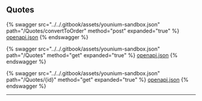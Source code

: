 ## Quotes




{% swagger src="../../.gitbook/assets/younium-sandbox.json" path="/Quotes/convertToOrder" method="post" expanded="true" %}
[openapi.json](./docs-sandbox/.gitbook/assets/younium-sandbox.json)
{% endswagger %}

{% swagger src="../../.gitbook/assets/younium-sandbox.json" path="/Quotes" method="get" expanded="true" %}
[openapi.json](./docs-sandbox/.gitbook/assets/younium-sandbox.json)
{% endswagger %}

{% swagger src="../../.gitbook/assets/younium-sandbox.json" path="/Quotes/{id}" method="get" expanded="true" %}
[openapi.json](./docs-sandbox/.gitbook/assets/younium-sandbox.json)
{% endswagger %}


---


